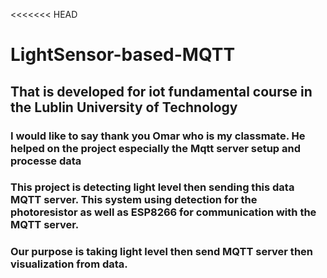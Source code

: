 <<<<<<< HEAD

# LightSensor-based-MQTT
## That is developed for iot fundamental course in the Lublin University of Technology
### I would like to say thank you Omar who is my classmate. He helped on the project especially the Mqtt server setup and processe data
### This project is detecting light level then sending this data MQTT server. This system using detection for the photoresistor as well as ESP8266 for communication with the MQTT server.
### Our purpose is taking light level then send MQTT server then visualization from data.

